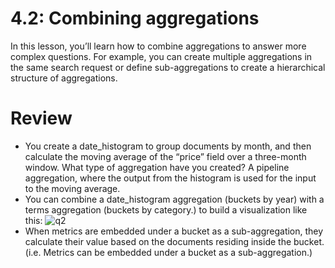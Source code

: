 # 4.2: Combining aggregations

In this lesson, you’ll learn how to combine aggregations to answer more complex questions. For example, you can create multiple aggregations in the same search request or define sub-aggregations to create a hierarchical structure of aggregations.



# Review

- You create a date_histogram to group documents by month, and then calculate the moving average of the “price” field over a three-month window. What type of aggregation have you created? A pipeline aggregation, where the output from the histogram is used for the input to the moving average.
- You can combine a date_histogram aggregation (buckets by year) with a terms aggregation (buckets by category.) to build a visualization like this:
  ![q2](https://github.com/user-attachments/assets/19755161-adb3-4cd2-ac58-e9c22835d5d9)
- When metrics are embedded under a bucket as a sub-aggregation, they calculate their value based on the documents residing inside the bucket. (i.e. Metrics can be embedded under a bucket as a sub-aggregation.)
  
